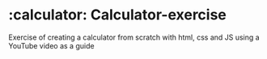 # :calculator: Calculator-exercise
Exercise of creating a calculator from scratch with html, css and JS using a YouTube video as a guide
